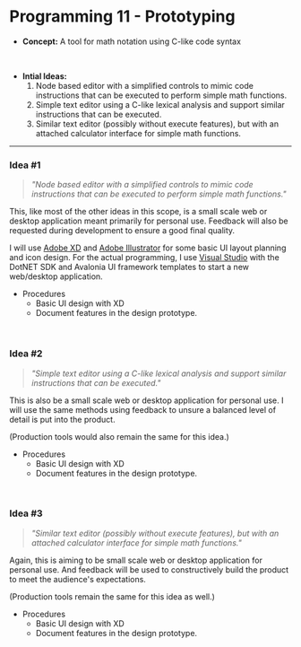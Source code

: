 # Programming 11 - Prototyping

- **Concept:** A tool for math notation using C-like code syntax
<br>

- **Intial Ideas:**
  1. Node based editor with a simplified controls to mimic code instructions that can be executed to perform simple math functions.
  2. Simple text editor using a C-like lexical analysis and support similar instructions that can be executed.
  3. Similar text editor (possibly without execute features), but with an attached calculator interface for simple math functions.

---

### Idea #1
> _"Node based editor with a simplified controls to mimic code instructions that can be executed to perform simple math functions."_

This, like most of the other ideas in this scope, is a small scale web or desktop application meant primarily for personal use. Feedback will also be requested during development to ensure a good final quality.

I will use [Adobe XD](https://www.adobe.com/ca/products/xd.html) and [Adobe Illustrator](https://www.adobe.com/ca/products/illustrator.html) for some basic UI layout planning and icon design. For the actual programming, I use [Visual Studio](https://visualstudio.microsoft.com/) with the DotNET SDK and Avalonia UI framework templates to start a new web/desktop application.

- Procedures
  - Basic UI design with XD
  - Document features in the design prototype.

<br>

### Idea #2
> _"Simple text editor using a C-like lexical analysis and support similar instructions that can be executed."_

This is also be a small scale web or desktop application for personal use. I will use the same methods using feedback to unsure a balanced level of detail is put into the product.

(Production tools would also remain the same for this idea.)

- Procedures
  - Basic UI design with XD
  - Document features in the design prototype.

<br>

### Idea #3
> _"Similar text editor (possibly without execute features), but with an attached calculator interface for simple math functions."_

Again, this is aiming to be small scale web or desktop application for personal use. And feedback will be used to constructively build the product to meet the audience's expectations.

(Production tools remain the same for this idea as well.)

- Procedures
  - Basic UI design with XD
  - Document features in the design prototype.

<br>